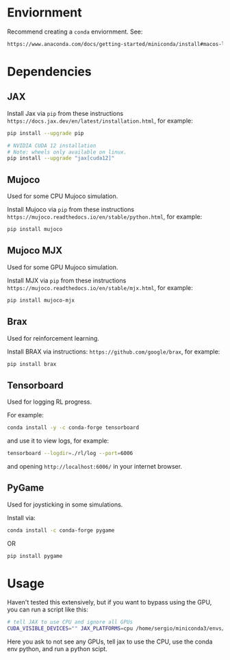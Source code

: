 # Enviornment

Recommend creating a ```conda``` enviornment. See:
```bash
https://www.anaconda.com/docs/getting-started/miniconda/install#macos-linux-installation
```

# Dependencies

## JAX
Install Jax via ```pip``` from these instructions ```https://docs.jax.dev/en/latest/installation.html```, for example:
```bash
pip install --upgrade pip

# NVIDIA CUDA 12 installation
# Note: wheels only available on linux.
pip install --upgrade "jax[cuda12]"
```

## Mujoco
Used for some CPU Mujoco simulation.

Install Mujoco via ```pip``` from these instructions ```https://mujoco.readthedocs.io/en/stable/python.html```, for example:
```bash
pip install mujoco
```

## Mujoco MJX
Used for some GPU Mujoco simulation.

Install MJX via ```pip``` from these instructions ```https://mujoco.readthedocs.io/en/stable/mjx.html```, for example:
```bash
pip install mujoco-mjx
```

## Brax
Used for reinforcement learning.

Install BRAX via instructions: ```https://github.com/google/brax```, for example:
```bash
pip install brax
```

## Tensorboard
Used for logging RL progress.

For example:
```bash
conda install -y -c conda-forge tensorboard
```
and use it to view logs, for example:
```bash
tensorboard --logdir=./rl/log --port=6006
```
and opening ```http://localhost:6006/``` in your internet browser.

## PyGame
Used for joysticking in some simulations.

Install via:
```bash
conda install -c conda-forge pygame
```
OR
```bash
pip install pygame
```

# Usage
Haven't tested this extensively, but if you want to bypass using the GPU, you can run a script like this:
```bash
# tell JAX to use CPU and ignore all GPUs
CUDA_VISIBLE_DEVICES="" JAX_PLATFORMS=cpu /home/sergio/miniconda3/envs/env_rom/bin/python   /home/sergio/projects/LearningROMs/data/parallel_sim.py
```
Here you ask to not see any GPUs, tell jax to use the CPU, use the conda env python, and run a python scipt.
